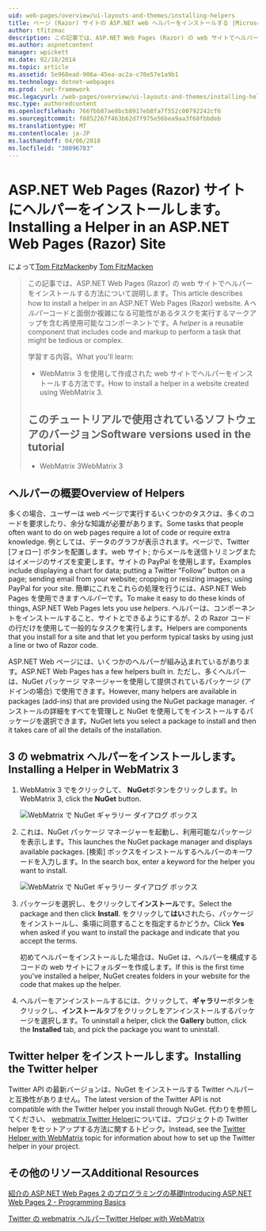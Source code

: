 ```yaml
---
uid: web-pages/overview/ui-layouts-and-themes/installing-helpers
title: ページ (Razor) サイトの ASP.NET web ヘルパーをインストールする |Microsoft ドキュメント
author: tfitzmac
description: この記事では、ASP.NET Web Pages (Razor) の web サイトでヘルパーをインストールする方法について説明します。 コードおよびごとにマークアップを含む再使用可能なコンポーネントをヘルパーには.
ms.author: aspnetcontent
manager: wpickett
ms.date: 02/18/2014
ms.topic: article
ms.assetid: 5e968ead-906a-45ea-ac2a-c70e57e1a9b1
ms.technology: dotnet-webpages
ms.prod: .net-framework
msc.legacyurl: /web-pages/overview/ui-layouts-and-themes/installing-helpers
msc.type: authoredcontent
ms.openlocfilehash: 766fbb87ae8bcb8917eb8fa7f552c00792242cf6
ms.sourcegitcommit: f8852267f463b62d7f975e56bea9aa3f68fbbdeb
ms.translationtype: MT
ms.contentlocale: ja-JP
ms.lasthandoff: 04/06/2018
ms.locfileid: "30896783"
---
```

<a name="installing-a-helper-in-an-aspnet-web-pages-razor-site"></a><span data-ttu-id="9e958-104">ASP.NET Web Pages (Razor) サイトにヘルパーをインストールします。</span><span class="sxs-lookup"><span data-stu-id="9e958-104">Installing a Helper in an ASP.NET Web Pages (Razor) Site</span></span>
====================
<span data-ttu-id="9e958-105">によって[Tom FitzMacken](https://github.com/tfitzmac)</span><span class="sxs-lookup"><span data-stu-id="9e958-105">by [Tom FitzMacken](https://github.com/tfitzmac)</span></span>

> <span data-ttu-id="9e958-106">この記事では、ASP.NET Web Pages (Razor) の web サイトでヘルパーをインストールする方法について説明します。</span><span class="sxs-lookup"><span data-stu-id="9e958-106">This article describes how to install a helper in an ASP.NET Web Pages (Razor) website.</span></span> <span data-ttu-id="9e958-107">A*ヘルパー*コードと面倒か複雑になる可能性があるタスクを実行するマークアップを含む再使用可能なコンポーネントです。</span><span class="sxs-lookup"><span data-stu-id="9e958-107">A *helper* is a reusable component that includes code and markup to perform a task that might be tedious or complex.</span></span>
> 
> <span data-ttu-id="9e958-108">学習する内容。</span><span class="sxs-lookup"><span data-stu-id="9e958-108">What you'll learn:</span></span>
> 
> - <span data-ttu-id="9e958-109">WebMatrix 3 を使用して作成された web サイトでヘルパーをインストールする方法です。</span><span class="sxs-lookup"><span data-stu-id="9e958-109">How to install a helper in a website created using WebMatrix 3.</span></span>
>   
> 
> ## <a name="software-versions-used-in-the-tutorial"></a><span data-ttu-id="9e958-110">このチュートリアルで使用されているソフトウェアのバージョン</span><span class="sxs-lookup"><span data-stu-id="9e958-110">Software versions used in the tutorial</span></span>
> 
> 
> - <span data-ttu-id="9e958-111">WebMatrix 3</span><span class="sxs-lookup"><span data-stu-id="9e958-111">WebMatrix 3</span></span>


## <a name="overview-of-helpers"></a><span data-ttu-id="9e958-112">ヘルパーの概要</span><span class="sxs-lookup"><span data-stu-id="9e958-112">Overview of Helpers</span></span>

<span data-ttu-id="9e958-113">多くの場合、ユーザーは web ページで実行するいくつかのタスクは、多くのコードを要求したり、余分な知識が必要があります。</span><span class="sxs-lookup"><span data-stu-id="9e958-113">Some tasks that people often want to do on web pages require a lot of code or require extra knowledge.</span></span> <span data-ttu-id="9e958-114">例としては、データのグラフが表示されます。ページで、Twitter [フォロー] ボタンを配置します。web サイト; からメールを送信トリミングまたはイメージのサイズを変更します。サイトの PayPal を使用します。</span><span class="sxs-lookup"><span data-stu-id="9e958-114">Examples include displaying a chart for data; putting a Twitter "Follow" button on a page; sending email from your website; cropping or resizing images; using PayPal for your site.</span></span> <span data-ttu-id="9e958-115">簡単にこれをこれらの処理を行うには、ASP.NET Web Pages を使用できます*ヘルパー*です。</span><span class="sxs-lookup"><span data-stu-id="9e958-115">To make it easy to do these kinds of things, ASP.NET Web Pages lets you use *helpers*.</span></span> <span data-ttu-id="9e958-116">ヘルパーは、コンポーネントをインストールすること、サイトとできるようにするが、2 の Razor コードの行だけを使用して一般的なタスクを実行します。</span><span class="sxs-lookup"><span data-stu-id="9e958-116">Helpers are components that you install for a site and that let you perform typical tasks by using just a line or two of Razor code.</span></span>

<span data-ttu-id="9e958-117">ASP.NET Web ページには、いくつかのヘルパーが組み込まれているがあります。</span><span class="sxs-lookup"><span data-stu-id="9e958-117">ASP.NET Web Pages has a few helpers built in.</span></span> <span data-ttu-id="9e958-118">ただし、多くヘルパーは、NuGet パッケージ マネージャーを使用して提供されているパッケージ (アドインの場合) で使用できます。</span><span class="sxs-lookup"><span data-stu-id="9e958-118">However, many helpers are available in packages (add-ins) that are provided using the NuGet package manager.</span></span> <span data-ttu-id="9e958-119">インストールの詳細をすべてを管理しと NuGet を使用してをインストールするパッケージを選択できます。</span><span class="sxs-lookup"><span data-stu-id="9e958-119">NuGet lets you select a package to install and then it takes care of all the details of the installation.</span></span>

## <a name="installing-a-helper-in-webmatrix-3"></a><span data-ttu-id="9e958-120">3 の webmatrix ヘルパーをインストールします。</span><span class="sxs-lookup"><span data-stu-id="9e958-120">Installing a Helper in WebMatrix 3</span></span>

1. <span data-ttu-id="9e958-121">WebMatrix 3 でをクリックして、 **NuGet**ボタンをクリックします。</span><span class="sxs-lookup"><span data-stu-id="9e958-121">In WebMatrix 3, click the **NuGet** button.</span></span>

    ![WebMatrix で NuGet ギャラリー ダイアログ ボックス](installing-helpers/_static/image1.png)
2. <span data-ttu-id="9e958-123">これは、NuGet パッケージ マネージャーを起動し、利用可能なパッケージを表示します。</span><span class="sxs-lookup"><span data-stu-id="9e958-123">This launches the NuGet package manager and displays available packages.</span></span> <span data-ttu-id="9e958-124">[検索] ボックスをインストールするヘルパーのキーワードを入力します。</span><span class="sxs-lookup"><span data-stu-id="9e958-124">In the search box, enter a keyword for the helper you want to install.</span></span>

    ![WebMatrix で NuGet ギャラリー ダイアログ ボックス](installing-helpers/_static/image2.png)
3. <span data-ttu-id="9e958-126">パッケージを選択し、をクリックして**インストール**です。</span><span class="sxs-lookup"><span data-stu-id="9e958-126">Select the package and then click **Install**.</span></span> <span data-ttu-id="9e958-127">をクリックして**はい**されたら、パッケージをインストールし、条項に同意することを指定するかどうか。</span><span class="sxs-lookup"><span data-stu-id="9e958-127">Click **Yes** when asked if you want to install the package and indicate that you accept the terms.</span></span>

     <span data-ttu-id="9e958-128">初めてヘルパーをインストールした場合は、NuGet は、ヘルパーを構成するコードの web サイトにフォルダーを作成します。</span><span class="sxs-lookup"><span data-stu-id="9e958-128">If this is the first time you've installed a helper, NuGet creates folders in your website for the code that makes up the helper.</span></span>
4. <span data-ttu-id="9e958-129">ヘルパーをアンインストールするには、クリックして、**ギャラリー**ボタンをクリックし、**インストール**タブをクリックしをアンインストールするパッケージを選択します。</span><span class="sxs-lookup"><span data-stu-id="9e958-129">To uninstall a helper, click the **Gallery** button, click the **Installed** tab, and pick the package you want to uninstall.</span></span>

## <a name="installing-the-twitter-helper"></a><span data-ttu-id="9e958-130">Twitter helper をインストールします。</span><span class="sxs-lookup"><span data-stu-id="9e958-130">Installing the Twitter helper</span></span>

<span data-ttu-id="9e958-131">Twitter API の最新バージョンは、NuGet をインストールする Twitter ヘルパーと互換性がありません。</span><span class="sxs-lookup"><span data-stu-id="9e958-131">The latest version of the Twitter API is not compatible with the Twitter helper you install through NuGet.</span></span> <span data-ttu-id="9e958-132">代わりを参照してください、 [webmatrix Twitter Helper](twitter-helper.md)については、プロジェクトの Twitter helper をセットアップする方法に関するトピック。</span><span class="sxs-lookup"><span data-stu-id="9e958-132">Instead, see the [Twitter Helper with WebMatrix](twitter-helper.md) topic for information about how to set up the Twitter helper in your project.</span></span>

<a id="Additional_Resources"></a>
## <a name="additional-resources"></a><span data-ttu-id="9e958-133">その他のリソース</span><span class="sxs-lookup"><span data-stu-id="9e958-133">Additional Resources</span></span>


[<span data-ttu-id="9e958-134">紹介の ASP.NET Web Pages 2 のプログラミングの基礎</span><span class="sxs-lookup"><span data-stu-id="9e958-134">Introducing ASP.NET Web Pages 2 - Programming Basics</span></span>](../getting-started/introducing-razor-syntax-c.md)

[<span data-ttu-id="9e958-135">Twitter の webmatrix ヘルパー</span><span class="sxs-lookup"><span data-stu-id="9e958-135">Twitter Helper with WebMatrix</span></span>](twitter-helper.md)
